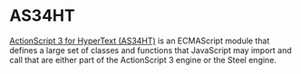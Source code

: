 # AS34HT

[ActionScript 3 for HyperText (AS34HT)](https://github.com/steelhypertext/as34ht) is an ECMAScript module that defines a large set of classes and functions that JavaScript may import and call that are either part of the ActionScript 3 engine or the Steel engine.